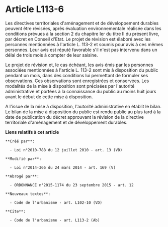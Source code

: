 # Article L113-6

Les directives territoriales d'aménagement et de développement durables peuvent être révisées, après évaluation
environnementale réalisée dans les conditions prévues à la section 2 du chapitre Ier du titre II du présent livre, par décret
en Conseil d'Etat. Le projet de révision est élaboré avec les personnes mentionnées à l'article L. 113-2 et soumis pour avis
à ces mêmes personnes. Leur avis est réputé favorable s'il n'est pas intervenu dans un délai de trois mois à compter de leur
saisine.

Le projet de révision et, le cas échéant, les avis émis par les personnes associées mentionnées à l'article L. 113-2 sont mis
à disposition du public pendant un mois, dans des conditions lui permettant de formuler ses observations. Ces observations
sont enregistrées et conservées. Les modalités de la mise à disposition sont précisées par l'autorité administrative et
portées à la connaissance du public au moins huit jours avant le début de cette mise à disposition.

A l'issue de la mise à disposition, l'autorité administrative en établit le bilan. Le bilan de la mise à disposition du
public est rendu public au plus tard à la date de publication du décret approuvant la révision de la directive territoriale
d'aménagement et de développement durables.

**Liens relatifs à cet article**

	**Créé par**:

	  - Loi n°2010-788 du 12 juillet 2010 - art. 13 (VD)

	**Modifié par**:

	  - Loi n°2014-366 du 24 mars 2014 - art. 169 (V)

	**Abrogé par**:

	  - ORDONNANCE n°2015-1174 du 23 septembre 2015 - art. 12

	**Nouveaux textes**:

	  - Code de l'urbanisme - art. L102-10 (VD)

	**Cite**:

	  - Code de l'urbanisme - art. L113-2 (Ab)
